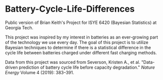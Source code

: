 # Battery-Cycle-Life-Differences
Public version of Brian Keith's Project for ISYE 6420 (Bayesian Statistics) at Georgia Tech.

This project was inspired by my interest in batteries as an ever-growing part of the technology we use every day. The goal of this project is to utilize Bayesian techniques to determine if there is a statistical difference in the cycle life between batteries charged under different fast charging methods.

Data from this project was sourced from Severson, Kristen A., et al. "Data-driven prediction of battery cycle life before capacity degradation." *Nature
Energy* Volume 4 (2019): 383–391.
